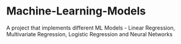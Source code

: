 # Machine-Learning-Models
A project that implements different ML Models - Linear Regression, Multivariate Regression, Logistic Regression and Neural Networks
